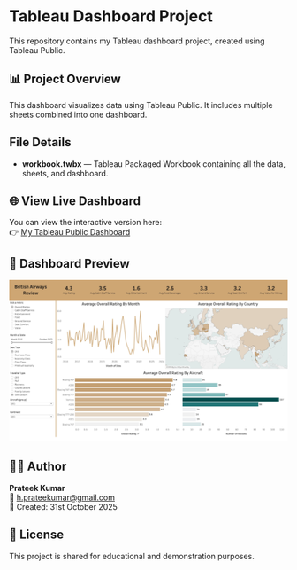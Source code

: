 # Tableau Dashboard Project

This repository contains my Tableau dashboard project, created using Tableau Public.

## 📊 Project Overview
This dashboard visualizes data using Tableau Public. It includes multiple sheets combined into one dashboard.

## File Details
- **workbook.twbx** — Tableau Packaged Workbook containing all the data, sheets, and dashboard.

## 🌐 View Live Dashboard
You can view the interactive version here:  
👉 [My Tableau Public Dashboard](https://public.tableau.com/app/profile/prateek.kumar4029/viz/complete_british_airways_reviews_DA/Dashboard1)

## 🗾 Dashboard Preview
![Dashboard Preview](thumbnail.png)

## 🧑‍💻 Author
**Prateek Kumar**  
📧 h.prateekumar@gmail.com  
📅 Created: 31st October 2025

## 📄 License
This project is shared for educational and demonstration purposes.
